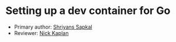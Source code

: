 # Setting up a dev container for Go

* Primary author: [Shriyans Sapkal](https://github.com/shrithebee1)
* Reviewer: [Nick Kaplan](https://github.com/NickKaplan64)